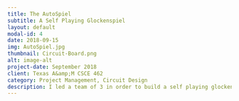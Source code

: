 ```yaml
---
title: The AutoSpiel
subtitle: A Self Playing Glockenspiel
layout: default
modal-id: 4
date: 2018-09-15
img: AutoSpiel.jpg
thumbnail: Circuit-Board.png
alt: image-alt
project-date: September 2018
client: Texas A&amp;M CSCE 462
category: Project Management, Circuit Design
description: I led a team of 3 in order to build a self playing glockenspiel. The device could be placed on any 32 key glockenspiel and custom music midi files could be uploaded and played on the glockenspiel. I led the team, managed the project, and designed the circuit board. We had an article written about the project in the Texas A&amp;M Today newsletter <a href="https://today.tamu.edu/2019/06/03/the-autospiel-computer-engineering-students-merge-disciplines-to-automate-music/">here</a>.
---
```

